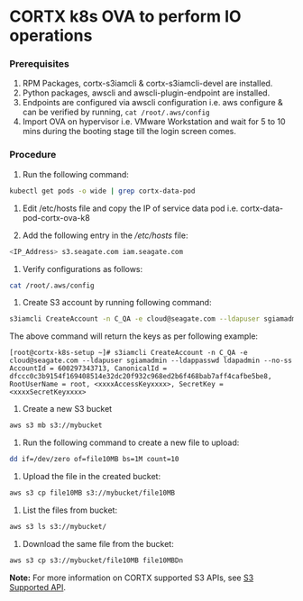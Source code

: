 CORTX k8s OVA to perform IO operations
======================================


### Prerequisites

1. RPM Packages, cortx-s3iamcli & cortx-s3iamcli-devel are installed.
1. Python packages, awscli and awscli-plugin-endpoint are installed.
1. Endpoints are configured via awscli configuration i.e. aws configure & can be verified by running, `cat /root/.aws/config`
1. Import OVA on hypervisor i.e. VMware Workstation and wait for 5 to 10 mins during the booting stage till the login screen comes.


### Procedure

1. Run the following command:

```bash
kubectl get pods -o wide | grep cortx-data-pod
```

1. Edit /etc/hosts file and copy the IP of service data pod i.e. cortx-data-pod-cortx-ova-k8

1. Add the following entry in the */etc/hosts* file:

```bash
<IP_Address> s3.seagate.com iam.seagate.com
```

1. Verify configurations as follows:

```bash
cat /root/.aws/config
```

1. Create S3 account by running following command:

```bash
s3iamcli CreateAccount -n C_QA -e cloud@seagate.com --ldapuser sgiamadmin --ldappasswd ldapadmin --no-ss
```

The above command will return the keys as per following example:

`[root@cortx-k8s-setup ~]# s3iamcli CreateAccount -n C_QA -e cloud@seagate.com --ldapuser sgiamadmin --ldappasswd ldapadmin --no-ss
AccountId = 600297343713, CanonicalId = dfccc0c3b9154f169408514e32dc20f932c968ed2b6f468bab7aff4cafbe5be8, RootUserName = root, <xxxxAccessKeyxxxx>, SecretKey = <xxxxSecretKeyxxxx>`

1. Create a new S3 bucket
```bash
aws s3 mb s3://mybucket
```

1. Run the following command to create a new file to upload:
```bash
dd if=/dev/zero of=file10MB bs=1M count=10
```

1. Upload the file in the created bucket:
```bash
aws s3 cp file10MB s3://mybucket/file10MB
```

1. List the files from bucket:
```bash
aws s3 ls s3://mybucket/
```

1. Download the same file from the bucket:
```bash
aws s3 cp s3://mybucket/file10MB file10MBDn
```

**Note:** For more information on CORTX supported S3 APIs, see [S3 Supported API](https://github.com/Seagate/cortx-s3server/blob/main/docs/s3-supported-api.md "S3 Supported API").
